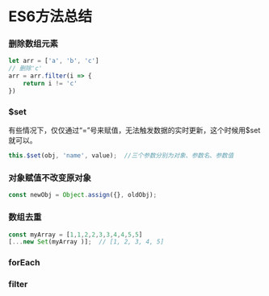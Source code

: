 # ES6方法总结

### 删除数组元素

```javascript
let arr = ['a', 'b', 'c']
// 删除'c'
arr = arr.filter(i => {
    return i != 'c'
})
```

### $set

有些情况下，仅仅通过“=”号来赋值，无法触发数据的实时更新，这个时候用$set就可以。

```javascript
this.$set(obj, 'name', value);  //三个参数分别为对象、参数名、参数值
```

### 对象赋值不改变原对象

```javascript
const newObj = Object.assign({}, oldObj);
```

### 数组去重
```javascript
const myArray = [1,1,2,2,3,3,4,4,5,5]
[...new Set(myArray )];  // [1, 2, 3, 4, 5]
```

### forEach

### filter





